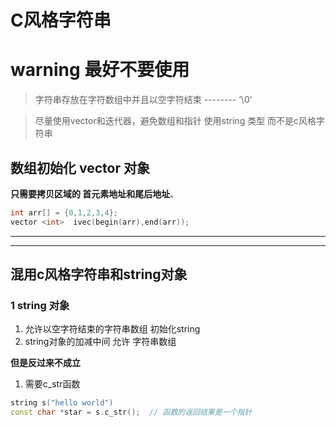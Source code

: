 
# C风格字符串

# warning  最好不要使用

> 字符串存放在字符数组中并且以空字符结束  --------  ‘\0’

> 尽量使用vector和迭代器，避免数组和指针
> 使用string 类型 而不是c风格字符串


## 数组初始化 vector 对象
**只需要拷贝区域的 首元素地址和尾后地址**、
```cpp
int arr[] = {0,1,2,3,4};
vector <int>  ivec(begin(arr),end(arr));
```
-------------
---------------
## 混用c风格字符串和string对象

### 1 string 对象

1. 允许以空字符结束的字符串数组 初始化string
2. string对象的加减中间 允许 字符串数组

**但是反过来不成立**

1. 需要c_str函数
```cpp
string s("hello world")
const char *star = s.c_str();  // 函数的返回结果是一个指针
```
